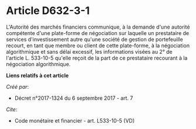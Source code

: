 # Article D632-3-1

L'Autorité des marchés financiers communique, à la demande d'une autorité compétente d'une plate-forme de négociation sur
laquelle un prestataire de services d'investissement autre qu'une société de gestion de portefeuille recourt, en tant que
membre ou client de cette plate-forme, à la négociation algorithmique et sans délai excessif, les informations visées au 2°
de l'article L. 533-10-5 qu'elle reçoit de la part de ce prestataire recourant à la négociation algorithmique.

**Liens relatifs à cet article**

_Créé par_:

  - Décret n°2017-1324 du 6 septembre 2017 - art. 7

_Cite_:

  - Code monétaire et financier - art. L533-10-5 (VD)

